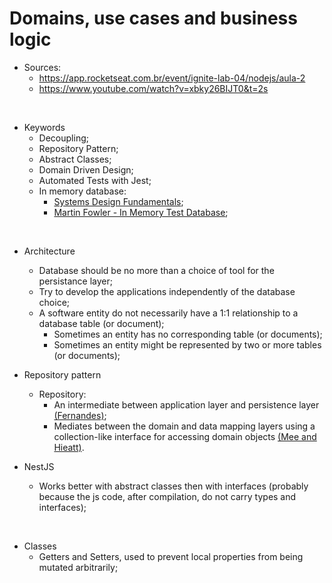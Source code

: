 # Domains, use cases and business logic

- Sources:
  - https://app.rocketseat.com.br/event/ignite-lab-04/nodejs/aula-2
  - https://www.youtube.com/watch?v=xbky26BIJT0&t=2s

</br>

- Keywords
  - Decoupling;
  - Repository Pattern;
  - Abstract Classes;
  - Domain Driven Design;
  - Automated Tests with Jest;
  - In memory database:
    - [Systems Design Fundamentals](https://github.com/amaralc/systems-design-fundamentals-notes/blob/main/lectures/lecture-05-storage/notes.md#memory);
    - [Martin Fowler - In Memory Test Database](https://martinfowler.com/bliki/InMemoryTestDatabase.html);

</br>

- Architecture

  - Database should be no more than a choice of tool for the persistance layer;
  - Try to develop the applications independently of the database choice;
  - A software entity do not necessarily have a 1:1 relationship to a database table (or document);
    - Sometimes an entity has no corresponding table (or documents);
    - Sometimes an entity might be represented by two or more tables (or documents);

- Repository pattern

  - Repository:
    - An intermediate between application layer and persistence layer [(Fernandes)](https://youtu.be/xbky26BIJT0?t=3537);
    - Mediates between the domain and data mapping layers using a collection-like interface for accessing domain objects [(Mee and Hieatt)](https://martinfowler.com/eaaCatalog/repository.html).

- NestJS
  - Works better with abstract classes then with interfaces (probably because the js code, after compilation, do not carry types and interfaces);

</br>

- Classes
  - Getters and Setters, used to prevent local properties from being mutated arbitrarily;
